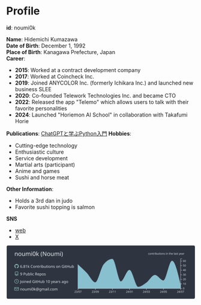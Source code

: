 # Profile
**id**: noumi0k

**Name**: Hidemichi Kumazawa  
**Date of Birth**: December 1, 1992  
**Place of Birth**: Kanagawa Prefecture, Japan  
**Career**:
- **2015**: Worked at a contract development company
- **2017**: Worked at Coincheck Inc.
- **2019**: Joined ANYCOLOR Inc. (formerly Ichikara Inc.) and launched new business SLEE
- **2020**: Co-founded Telework Technologies Inc. and became CTO
- **2022**: Released the app "Telemo" which allows users to talk with their favorite personalities
- **2024**: Launched "Horiemon AI School" in collaboration with Takafumi Horie

**Publications**: [ChatGPTと学ぶPython入門](https://amzn.to/3Srzph4)
**Hobbies**:
- Cutting-edge technology
- Enthusiastic culture
- Service development
- Martial arts (participant)
- Anime and games
- Sushi and horse meat

**Other Information**:
- Holds a 3rd dan in judo
- Favorite sushi topping is salmon

**SNS**
- [web](https://noumi0k.com)
- [X](https://x.com/noumi0k)

[![](https://raw.githubusercontent.com/noumi0k/noumi0k/master/profile-summary-card-output/nord_dark/0-profile-details.svg)](https://github.com/vn7n24fzkq/github-profile-summary-cards)

<!-- 
下記リポジトリで`use this template`
https://github.com/vn7n24fzkq/github-profile-summary-cards-example

その後は下記自動生成されたディレクトリ以下READMEにあるMarkdown記法のサンプルをコピーして利用する
https://github.com/noumi0k/noumi0k/blob/master/profile-summary-card-output/README.md
-->


<!--
**noumi0k/noumi0k** is a ✨ _special_ ✨ repository because its `README.md` (this file) appears on your GitHub profile.

Here are some ideas to get you started:

- 🔭 I’m currently working on ...
- 🌱 I’m currently learning ...
- 👯 I’m looking to collaborate on ...
- 🤔 I’m looking for help with ...
- 💬 Ask me about ...
- 📫 How to reach me: ...
- 😄 Pronouns: ...
- ⚡ Fun fact: ...
-->
